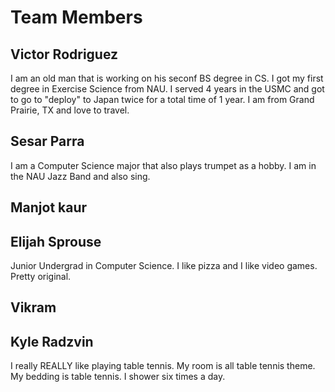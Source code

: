 # Team Members

## Victor Rodriguez

I am an old man that is working on his seconf BS degree in CS. I got my first degree in Exercise Science from NAU. I served 4 years in the USMC and got to go to "deploy" to Japan twice for a total time of 1 year. I am from Grand Prairie, TX and love to travel.

## Sesar Parra

I am a Computer Science major that also plays trumpet as a hobby. I am in the NAU Jazz Band and also sing.
 
## Manjot kaur
## Elijah Sprouse

Junior Undergrad in Computer Science. I like pizza and I like video games. Pretty original.

## Vikram
## Kyle Radzvin
I really REALLY like playing table tennis. My room is all table tennis theme. My bedding is table tennis. I shower six times a day.